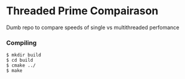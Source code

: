 # Threaded Prime Compairason
Dumb repo to compare speeds of single vs multithreaded perfomance
### Compiling
```
$ mkdir build
$ cd build
$ cmake ../
$ make 
```